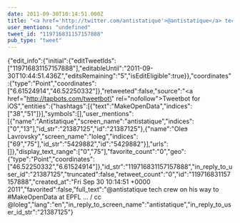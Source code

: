 ```yaml
---
date: 2011-09-30T10:14:51.000Z
title: "<a href='http://twitter.com/antistatique'>@antistatique</a> tech crew on his way to #MakeOpenData at EPFL ... / cc <a href='http://twitter.com/loleg'>@loleg</a>″"
user_mentions: "undefined"
tweet_id: "119716831157157888"
pub_type: "tweet"
---
```

{"edit_info":{"initial":{"editTweetIds":["119716831157157888"],"editableUntil":"2011-09-30T10:44:51.436Z","editsRemaining":"5","isEditEligible":true}},"coordinates":{"type":"Point","coordinates":["6.61524914","46.52250332"]},"retweeted":false,"source":"<a href=\"http://tapbots.com/tweetbot\" rel=\"nofollow\">Tweetbot for iOS</a>","entities":{"hashtags":[{"text":"MakeOpenData","indices":["38","51"]}],"symbols":[],"user_mentions":[{"name":"Antistatique","screen_name":"antistatique","indices":["0","13"],"id_str":"21387125","id":"21387125"},{"name":"Olеϧ Lаvrоvsky","screen_name":"loleg","indices":["69","75"],"id_str":"5429882","id":"5429882"}],"urls":[]},"display_text_range":["0","75"],"favorite_count":"0","geo":{"type":"Point","coordinates":["46.52250332","6.61524914"]},"id_str":"119716831157157888","in_reply_to_user_id":"21387125","truncated":false,"retweet_count":"0","id":"119716831157157888","created_at":"Fri Sep 30 10:14:51 +0000 2011","favorited":false,"full_text":"@antistatique tech crew on his way to #MakeOpenData at EPFL ... / cc @loleg","lang":"en","in_reply_to_screen_name":"antistatique","in_reply_to_user_id_str":"21387125"}
